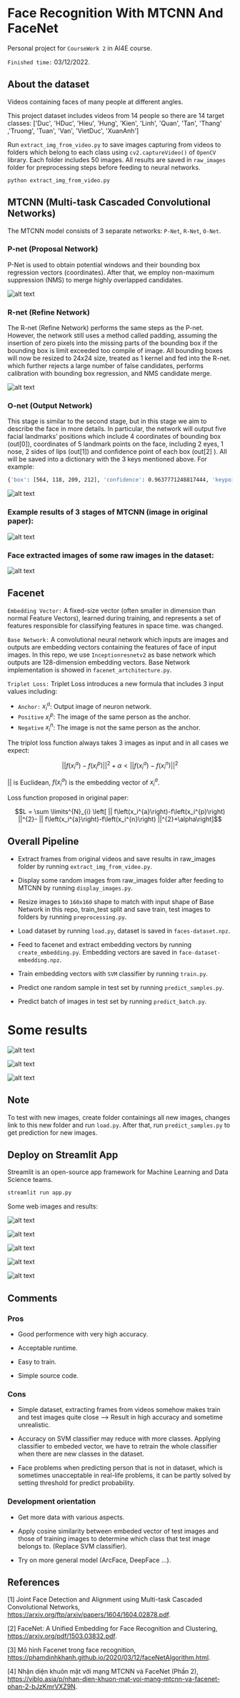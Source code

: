 # Face Recognition With MTCNN And FaceNet
Personal project for ``CourseWork 2`` in AI4E course.

`Finished time:` 03/12/2022.

## About the dataset

Videos containing faces of many people at different angles. 

This project dataset includes videos from 14 people so there are 14 target classes: ['Duc', 'HDuc', 'Hieu', 'Hung', 'Kien', 'Linh', 'Quan', 'Tan', 'Thang'
            ,'Truong', 'Tuan', 'Van', 'VietDuc', 'XuanAnh']
            
Run ``extract_img_from_video.py`` to save images capturing from videos to folders which belong to each class using ``cv2.captureVideo()`` of ``OpenCV`` library. Each folder includes 50 images. All results are saved in ``raw_images`` folder for preprocessing steps before feeding to neural networks.

```
python extract_img_from_video.py
```

## MTCNN (Multi-task Cascaded Convolutional Networks)

The MTCNN model consists of 3 separate networks: ``P-Net``, ``R-Net``, ``O-Net``.

### P-net (Proposal Network)

P-Net is used to obtain potential windows and their bounding box regression vectors (coordinates). After that, we employ
non-maximum suppression (NMS) to merge highly overlapped candidates.

![alt text](https://github.com/LTPhat/FaceRecognition_MTCNN_Facenet/blob/master/Images/P-net.png)

### R-net (Refine Network)

The R-net (Refine Network) performs the same steps as the P-net. However, the network still uses a method called padding, assuming the insertion of zero pixels into the missing parts of the bounding box if the bounding box is limit exceeded too compile of image. All bounding boxes will now be resized to 24x24 size, treated as 1 kernel and fed into the R-net. which further rejects a large number of false candidates, performs calibration with bounding box regression, and NMS candidate merge.

![alt text](https://github.com/LTPhat/FaceRecognition_MTCNN_Facenet/blob/master/Images/R-net.png)

### O-net (Output Network)

This stage is similar to the second stage, but in this stage we aim to describe the face in more details. In particular,
the network will output five facial landmarks’ positions which include 4 coordinates of bounding box (out[0]), coordinates of 5 landmark points on the face, including 2 eyes, 1 nose, 2 sides of lips (out[1]) and confidence point of each box (out[2] ). All will be saved into a dictionary with the 3 keys mentioned above. For example:
```sh
{'box': [564, 118, 209, 212], 'confidence': 0.9637771248817444, 'keypoints': {'left_eye': (620, 184), 'right_eye': (718, 180), 'nose': (670, 191), 'mouth_left': (632, 267), 'mouth_right': (714, 266)}}
```

![alt text](https://github.com/LTPhat/FaceRecognition_MTCNN_Facenet/blob/master/Images/O-net.png)

### Example results of 3 stages of MTCNN (image in original paper):

![alt text](https://github.com/LTPhat/FaceRecognition_MTCNN_Facenet/blob/master/Images/example.png)

### Face extracted images of some raw images in the dataset:

![alt text](https://github.com/LTPhat/FaceRecognition_MTCNN_Facenet/blob/master/detect_face.png)

## Facenet

``Embedding Vector:`` A fixed-size vector (often smaller in dimension than normal Feature Vectors), learned during training, and represents a set of features responsible for classifying features in space time. was changed.

``Base Network:`` A convolutional neural network which inputs are images and outputs are embedding vectors containing the features of face of input images. In this repo, we use ``Inceptionresnetv2`` as base network which outputs are 128-dimension embedding vectors. Base Network implementation is showed in ``facenet_artchitecture.py``.

``Triplet Loss:`` Triplet Loss introduces a new formula that includes 3 input values including:
- ``Anchor:`` $x_i^{a}$: Output image of neuron network.
- ``Positive`` $x_i^{p}$: The image of the same person as the anchor.
- ``Negative`` $x_i^{n}$: The image is not the same person as the anchor.

The triplot loss function always takes 3 images as input and in all cases we expect:

$$ || f\left(x_i^{a}\right)-f\left(x_i^{p}\right) ||^{2} + \alpha < || f\left(x_i^{a}\right)-f\left(x_i^{n}\right) ||^{2} $$
            
$||$ is Euclidean, $f\left(x_i^{a}\right)$ is the embedding vector of $x_i^{a}$.

Loss function proposed in original paper:

$$L = \sum \limits^{N}_{i} \left[ || f\left(x_i^{a}\right)-f\left(x_i^{p}\right) ||^{2}- || f\left(x_i^{a}\right)-f\left(x_i^{n}\right) ||^{2}+\alpha\right]$$

## Overall Pipeline 

- Extract frames from original videos and save results in raw_images folder by running ``extract_img_from_video.py``.

- Display some random images from raw_images folder after feeding to MTCNN by running   ``display_images.py``.

- Resize images to ``160x160`` shape to match with input shape of Base Network in this repo, train_test split and save train, test images to folders by running ``preprocessing.py``.

- Load dataset by running ``load.py``, dataset is saved in ``faces-dataset.npz``.

- Feed to facenet and extract embedding vectors by running ``create_embedding.py``. Embedding vectors are saved in ``face-dataset-embedding.npz``.

- Train embedding vectors with ``SVM`` classifier by running ``train.py``.

- Predict one random sample in test set by running ``predict_samples.py``.

- Predict batch of images in test set by running ``predict_batch.py``.

# Some results

![alt text](https://github.com/LTPhat/FaceRecognition_MTCNN_Facenet/blob/master/Images/res1.png)

![alt text](https://github.com/LTPhat/FaceRecognition_MTCNN_Facenet/blob/master/Images/res2.png)

![alt text](https://github.com/LTPhat/FaceRecognition_MTCNN_Facenet/blob/master/Images/res3.png)
## Note
To test with new images, create folder containings all new images, changes link to this new folder and run ``load.py``. After that, run  ``predict_samples.py`` to get prediction for new images.

## Deploy on Streamlit App
Streamlit is an open-source app framework for Machine Learning and Data Science teams.

```sh
streamlit run app.py
```

Some web images and results:

![alt text](https://github.com/LTPhat/FaceRecognition_MTCNN_Facenet/blob/master/Images/web_surface.png)

![alt text](https://github.com/LTPhat/FaceRecognition_MTCNN_Facenet/blob/master/Images/right_predict0.png)

![alt text](https://github.com/LTPhat/FaceRecognition_MTCNN_Facenet/blob/master/Images/right_predict1.png)

![alt text](https://github.com/LTPhat/FaceRecognition_MTCNN_Facenet/blob/master/Images/right_predict.png)

![alt text](https://github.com/LTPhat/FaceRecognition_MTCNN_Facenet/blob/master/Images/wrong_predict.png)

## Comments

### Pros
- Good performence with very high accuracy.

- Acceptable runtime.

- Easy to train.

- Simple source code.

### Cons

- Simple dataset, extracting frames from videos somehow makes train and test images quite close --> Result in high accuracy and sometime unrealistic.

- Accuracy on SVM classifier may reduce with more classes. Applying classifier to embeded vector, we have to retrain the whole classifier when there are new classes in the dataset.

- Face problems when predicting person that is not in dataset, which is sometimes unacceptable in real-life problems, it can be partly solved by setting threshold for predict probability.

### Development orientation

- Get more data with various aspects.

- Apply cosine similarity between embeded vector of test images and those of training images to determine which class that test image belongs to. (Replace SVM classifier).

- Try on more general model (ArcFace, DeepFace ...). 

## References
[1] Joint Face Detection and Alignment using
Multi-task Cascaded Convolutional Networks, https://arxiv.org/ftp/arxiv/papers/1604/1604.02878.pdf.

[2] FaceNet: A Unified Embedding for Face Recognition and Clustering, https://arxiv.org/pdf/1503.03832.pdf.

[3] Mô hình Facenet trong face recognition, https://phamdinhkhanh.github.io/2020/03/12/faceNetAlgorithm.html.

[4] Nhận diện khuôn mặt với mạng MTCNN và FaceNet (Phần 2), https://viblo.asia/p/nhan-dien-khuon-mat-voi-mang-mtcnn-va-facenet-phan-2-bJzKmrVXZ9N.

